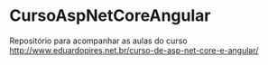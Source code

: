 # CursoAspNetCoreAngular
Repositório para acompanhar as aulas do curso http://www.eduardopires.net.br/curso-de-asp-net-core-e-angular/
